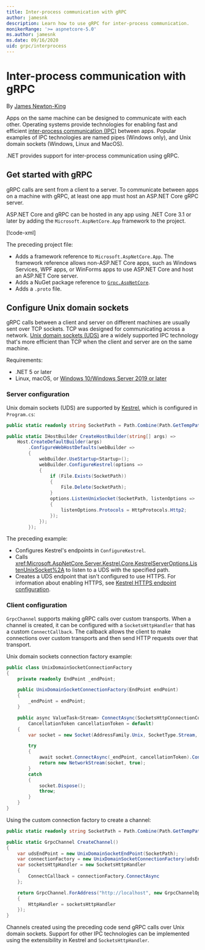 ```yaml
---
title: Inter-process communication with gRPC
author: jamesnk
description: Learn how to use gRPC for inter-process communication.
monikerRange: '>= aspnetcore-5.0'
ms.author: jamesnk
ms.date: 09/16/2020
uid: grpc/interprocess
---
```

# Inter-process communication with gRPC

By [James Newton-King](https://twitter.com/jamesnk)

Apps on the same machine can be designed to communicate with each other. Operating systems provide technologies for enabling fast and efficient [inter-process communication (IPC)](https://wikipedia.org/wiki/Inter-process_communication) between apps. Popular examples of IPC technologies are named pipes (Windows only), and Unix domain sockets (Windows, Linux and MacOS).

.NET provides support for inter-process communication using gRPC.

## Get started with gRPC

gRPC calls are sent from a client to a server. To communicate between apps on a machine with gRPC, at least one app must host an ASP.NET Core gRPC server.

ASP.NET Core and gRPC can be hosted in any app using .NET Core 3.1 or later by adding the `Microsoft.AspNetCore.App` framework to the project.

[!code-xml[](~/grpc/interprocess/Server.csproj?highlight=4-6)]

The preceding project file:

* Adds a framework reference to `Microsoft.AspNetCore.App`. The framework reference allows non-ASP.NET Core apps, such as Windows Services, WPF apps, or WinForms apps to use ASP.NET Core and host an ASP.NET Core server.
* Adds a NuGet package reference to [`Grpc.AspNetCore`](https://www.nuget.org/packages/Grpc.AspNetCore).
* Adds a `.proto` file.

## Configure Unix domain sockets

gRPC calls between a client and server on different machines are usually sent over TCP sockets. TCP was designed for communicating across a network. [Unix domain sockets (UDS)](https://wikipedia.org/wiki/Unix_domain_socket) are a widely supported IPC technology that's more efficient than TCP when the client and server are on the same machine.

Requirements:

* .NET 5 or later
* Linux, macOS, or [Windows 10/Windows Server 2019 or later](https://devblogs.microsoft.com/commandline/af_unix-comes-to-windows/)

### Server configuration

Unix domain sockets (UDS) are supported by [Kestrel](xref:fundamentals/servers/kestrel), which is configured in `Program.cs`:

```csharp
public static readonly string SocketPath = Path.Combine(Path.GetTempPath(), "socket.tmp");

public static IHostBuilder CreateHostBuilder(string[] args) =>
    Host.CreateDefaultBuilder(args)
        .ConfigureWebHostDefaults(webBuilder =>
        {
            webBuilder.UseStartup<Startup>();
            webBuilder.ConfigureKestrel(options =>
            {
                if (File.Exists(SocketPath))
                {
                    File.Delete(SocketPath);
                }
                options.ListenUnixSocket(SocketPath, listenOptions =>
                {
                    listenOptions.Protocols = HttpProtocols.Http2;
                });
            });
        });
```

The preceding example:

* Configures Kestrel's endpoints in `ConfigureKestrel`.
* Calls <xref:Microsoft.AspNetCore.Server.Kestrel.Core.KestrelServerOptions.ListenUnixSocket%2A> to listen to a UDS with the specified path.
* Creates a UDS endpoint that isn't configured to use HTTPS. For information about enabling HTTPS, see [Kestrel HTTPS endpoint configuration](xref:fundamentals/servers/kestrel/endpoints#listenoptionsusehttps).

### Client configuration

`GrpcChannel` supports making gRPC calls over custom transports. When a channel is created, it can be configured with a `SocketsHttpHandler` that has a custom `ConnectCallback`. The callback allows the client to make connections over custom transports and then send HTTP requests over that transport.

Unix domain sockets connection factory example:

```csharp
public class UnixDomainSocketConnectionFactory
{
    private readonly EndPoint _endPoint;

    public UnixDomainSocketConnectionFactory(EndPoint endPoint)
    {
        _endPoint = endPoint;
    }

    public async ValueTask<Stream> ConnectAsync(SocketsHttpConnectionContext _,
        CancellationToken cancellationToken = default)
    {
        var socket = new Socket(AddressFamily.Unix, SocketType.Stream, ProtocolType.Unspecified);

        try
        {
            await socket.ConnectAsync(_endPoint, cancellationToken).ConfigureAwait(false);
            return new NetworkStream(socket, true);
        }
        catch
        {
            socket.Dispose();
            throw;
        }
    }
}
```

Using the custom connection factory to create a channel:

```csharp
public static readonly string SocketPath = Path.Combine(Path.GetTempPath(), "socket.tmp");

public static GrpcChannel CreateChannel()
{
    var udsEndPoint = new UnixDomainSocketEndPoint(SocketPath);
    var connectionFactory = new UnixDomainSocketConnectionFactory(udsEndPoint);
    var socketsHttpHandler = new SocketsHttpHandler
    {
        ConnectCallback = connectionFactory.ConnectAsync
    };

    return GrpcChannel.ForAddress("http://localhost", new GrpcChannelOptions
    {
        HttpHandler = socketsHttpHandler
    });
}
```

Channels created using the preceding code send gRPC calls over Unix domain sockets. Support for other IPC technologies can be implemented using the extensibility in Kestrel and `SocketsHttpHandler`.
